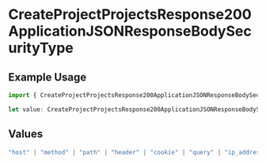 # CreateProjectProjectsResponse200ApplicationJSONResponseBodySecurityType

## Example Usage

```typescript
import { CreateProjectProjectsResponse200ApplicationJSONResponseBodySecurityType } from "@simplesagar/vercel/models/createprojectop.js";

let value: CreateProjectProjectsResponse200ApplicationJSONResponseBodySecurityType = "query";
```

## Values

```typescript
"host" | "method" | "path" | "header" | "cookie" | "query" | "ip_address" | "protocol" | "scheme" | "environment" | "region"
```